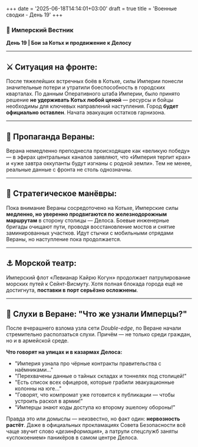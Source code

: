 +++
date = '2025-06-18T14:14:01+03:00'
draft = true
title = 'Военные сводки - День 19'
+++


### 📜 **Имперский Вестник**

**День 19 | Бои за Котьх и продвижение к Делосу**

---

## **⚔ Ситуация на фронте:**
После тяжелейших встречных боёв в Котьхе, силы Империи понесли значительные потери и утратили боеспособность в городских кварталах. По данным Оперативного штаба Империи, было принято решение **не удерживать Котьх любой ценой** — ресурсы и бойцы необходимы для ключевых направлений наступления.
Город **будет официально оставлен**. Начата эвакуация остатков гарнизона.

---

## **📣 Пропаганда Вераны:**
Верана немедленно преподнесла происходящее как «великую победу» — в эфирах центральных каналов заявляют, что «Империя терпит крах» и «уже завтра оккупанты будут изгнаны с родной земли».
Тем не менее, реальные данные с фронта не столь однозначны.

---

## **🚂 Стратегическое манёвры:**
Пока внимание Вераны сосредоточено на Котьхе, Имперские силы **медленно, но уверенно продвигаются по железнодорожным маршрутам** в сторону столицы — Делоса.
Боевые инженерные бригады очищают пути, проводя восстановление мостов и снятие заминированных участков.
Идут стычки с мобильными отрядами Вераны, но наступление пока продолжается.

---

## **⚓ Морской театр:**
Имперский флот «Левианар Кайрю Когун» продолжает патрулирование морских путей к Сейнт-Висмуту.
Хотя полная блокада города ещё не достигнута, **поставки в порт серьёзно осложнены**.

---

## **🤫 Слухи в Веране: "Что же узнали Имперцы?"**

После вчерашнего взлома узла сети *Double-edge*, по Веране начали стремительно расползаться слухи.
Причём — не только среди граждан, но и в армейской среде.

**Что говорят на улицах и в казармах Делоса:**

* "Империя узнала про чёрные контракты правительства с наёмниками…"
* "Перехвачены данные о тайных складах и тоннелях под столицей!"
* "Есть список всех офицеров, которые грабили эвакуационные колонны на юге…"
* "Говорят, что компромат уже готовится к публикации — чтобы устроить раскол в армии!"
* "Имперцы знают коды доступа ко второму эшелону обороны!"

Правда это или домыслы — неизвестно, но факт один:
**нервозность растёт**. Даже в официальных прокламациях Совета Безопасности всё чаще звучит слово *«дезинформация»*, а патрули спецслужб заняты «успокоением» паникёров в самом центре Делоса.
